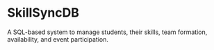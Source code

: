 # SkillSyncDB
A SQL-based system to manage students, their skills, team formation, availability, and event participation.
